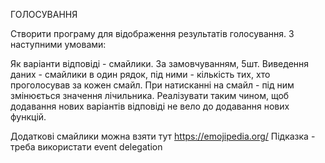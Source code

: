 ГОЛОСУВАННЯ

Створити програму для відображення результатів голосування. З наступними умовами:

Як варіанти відповіді - смайлики. За замовчуванням, 5шт.
Виведення даних - смайлики в один рядок, під ними - кількість тих, хто проголосував за кожен смайл.
При натисканні на смайл - під ним змінюється значення лічильника.
Реалізувати таким чином, щоб додавання нових варіантів відповіді не вело до додавання нових функцій.

Додаткові смайлики можна взяти тут https://emojipedia.org/
Підказка - треба використати event delegation